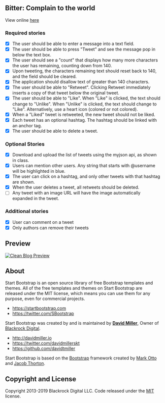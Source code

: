 ## Bitter: Complain to the world

View online [here]()

### Required stories

- [x] The user should be able to enter a message into a text field.
- [x] The user should be able to press "Tweet" and see the message pop in below the text box.
- [x] The user should see a "count" that displays how many more characters the user has remaining, counting down from 140.
- [x] Upon tweeting, the characters remaining text should reset back to 140, and the field should be cleared.
- [x] The application should disallow text of greater than 140 characters.
- [x] The user should be able to "Retweet". Clicking Retweet immediately inserts a copy of that tweet below the original tweet.
- [x] The user should be able to "Like". When "Like" is clicked, the text should change to "Unlike". When "Unlike" is clicked, the text should change to "Like". Alternatively, use a heart icon (colored or not colored).
- [x] When a "Liked" tweet is retweeted, the new tweet should not be liked.
- [x] Each tweet has an optional hashtag. The hashtag should be linked with an anchor tag.
- [x] The user should be able to delete a tweet.

### Optional Stories

- [x] Download and upload the list of tweets using the myjson api, as shown in class.
- [x] Users can mention other users. Any string that starts with @username will be highlighted in blue.
- [x] The user can click on a hashtag, and only other tweets with that hashtag are shown.
- [x] When the user deletes a tweet, all retweets should be deleted.
- [ ] Any tweet with an image URL will have the image automatically expanded in the tweet.

### Additional stories

- [x] User can comment on a tweet
- [x] Only authors can remove their tweets

## Preview

[![Clean Blog Preview](https://startbootstrap.com/assets/img/screenshots/themes/clean-blog.png)](https://blackrockdigital.github.io/startbootstrap-clean-blog/)

## About

Start Bootstrap is an open source library of free Bootstrap templates and themes. All of the free templates and themes on Start Bootstrap are released under the MIT license, which means you can use them for any purpose, even for commercial projects.

- https://startbootstrap.com
- https://twitter.com/SBootstrap

Start Bootstrap was created by and is maintained by **[David Miller](http://davidmiller.io/)**, Owner of [Blackrock Digital](http://blackrockdigital.io/).

- http://davidmiller.io
- https://twitter.com/davidmillerskt
- https://github.com/davidtmiller

Start Bootstrap is based on the [Bootstrap](http://getbootstrap.com/) framework created by [Mark Otto](https://twitter.com/mdo) and [Jacob Thorton](https://twitter.com/fat).

## Copyright and License

Copyright 2013-2019 Blackrock Digital LLC. Code released under the [MIT](https://github.com/BlackrockDigital/startbootstrap-clean-blog/blob/gh-pages/LICENSE) license.
